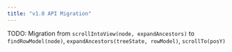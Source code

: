 ```yaml
---
title: "v1.0 API Migration"
---
```


TODO: Migration from `scrollIntoView(node, expandAncestors)` to `findRowModel(node)`, `expandAncestors(treeState, rowModel)`, `scrollTo(posY)`


  